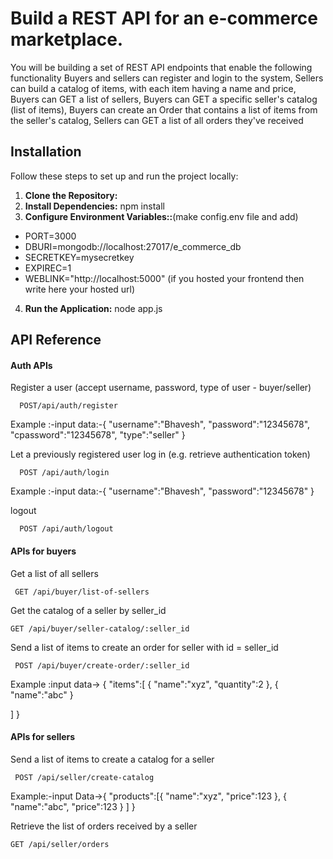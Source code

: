 
# Build a REST API for an e-commerce marketplace.
You will be building a set of REST API endpoints that enable the following functionality
Buyers and sellers can register and login to the system,
Sellers can build a catalog of items, with each item having a name and price,
Buyers can GET a list of sellers,
Buyers can GET a specific seller's catalog (list of items),
Buyers can create an Order that contains a list of items from the seller's catalog,
Sellers can GET a list of all orders they've received


## Installation

Follow these steps to set up and run the project locally:

1. **Clone the Repository:**
2. **Install Dependencies:**
      npm install
3. **Configure Environment Variables::**(make config.env file and add)
* PORT=3000
* DBURI=mongodb://localhost:27017/e_commerce_db
* SECRETKEY=mysecretkey
* EXPIREC=1
* WEBLINK="http://localhost:5000" (if you hosted your frontend then write here your hosted url)
4. **Run the Application:** node app.js




## API Reference

#### Auth APIs
Register a user (accept username, password, type of user - buyer/seller)


```http
  POST/api/auth/register
```
Example :-input data:-{
   "username":"Bhavesh",
   "password":"12345678",
   "cpassword":"12345678",
   "type":"seller"
}

Let a previously registered user log in (e.g. retrieve authentication token)
```http
  POST /api/auth/login
```

Example :-input data:-{
 "username":"Bhavesh",
  "password":"12345678"
}

logout
```http
  POST /api/auth/logout
```
#### APIs for buyers

Get a list of all sellers
```http
 GET /api/buyer/list-of-sellers
```

Get the catalog of a seller by seller_id
```http
GET /api/buyer/seller-catalog/:seller_id
```

Send a list of items to create an order for seller with id = seller_id
```http
 POST /api/buyer/create-order/:seller_id
```
Example :input data->
{
  "items":[
  {
    "name":"xyz",
    "quantity":2
  },
  {
    "name":"abc"
  }
  
  ]
}



#### APIs for sellers

Send a list of items to create a catalog for a seller
```http
 POST /api/seller/create-catalog
```
Example:-input Data->{
  "products":[{
    "name":"xyz",
    "price":123
  },
  {
    "name":"abc",
    "price":123
  }
  ]
}

Retrieve the list of orders received by a seller
```http
GET /api/seller/orders
```



